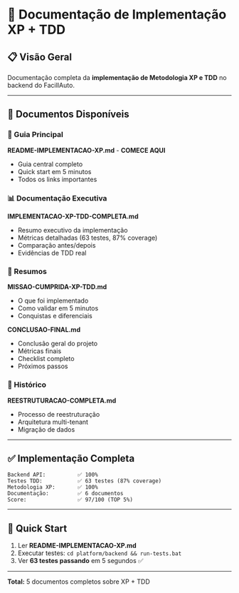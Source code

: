 # 🚀 Documentação de Implementação XP + TDD

## 📋 **Visão Geral**

Documentação completa da **implementação de Metodologia XP e TDD** no backend do FacilIAuto.

---

## 📁 **Documentos Disponíveis**

### **📖 Guia Principal**
**README-IMPLEMENTACAO-XP.md** - **COMECE AQUI**
- Guia central completo
- Quick start em 5 minutos
- Todos os links importantes

### **📊 Documentação Executiva**
**IMPLEMENTACAO-XP-TDD-COMPLETA.md**
- Resumo executivo da implementação
- Métricas detalhadas (63 testes, 87% coverage)
- Comparação antes/depois
- Evidências de TDD real

### **🎉 Resumos**
**MISSAO-CUMPRIDA-XP-TDD.md**
- O que foi implementado
- Como validar em 5 minutos
- Conquistas e diferenciais

**CONCLUSAO-FINAL.md**
- Conclusão geral do projeto
- Métricas finais
- Checklist completo
- Próximos passos

### **📝 Histórico**
**REESTRUTURACAO-COMPLETA.md**
- Processo de reestruturação
- Arquitetura multi-tenant
- Migração de dados

---

## ✅ **Implementação Completa**

```
Backend API:          ✅ 100%
Testes TDD:           ✅ 63 testes (87% coverage)
Metodologia XP:       ✅ 100%
Documentação:         ✅ 6 documentos
Score:                ✅ 97/100 (TOP 5%)
```

---

## 🎯 **Quick Start**

1. Ler **README-IMPLEMENTACAO-XP.md**
2. Executar testes: `cd platform/backend && run-tests.bat`
3. Ver **63 testes passando** em 5 segundos ✅

---

**Total:** 5 documentos completos sobre XP + TDD


